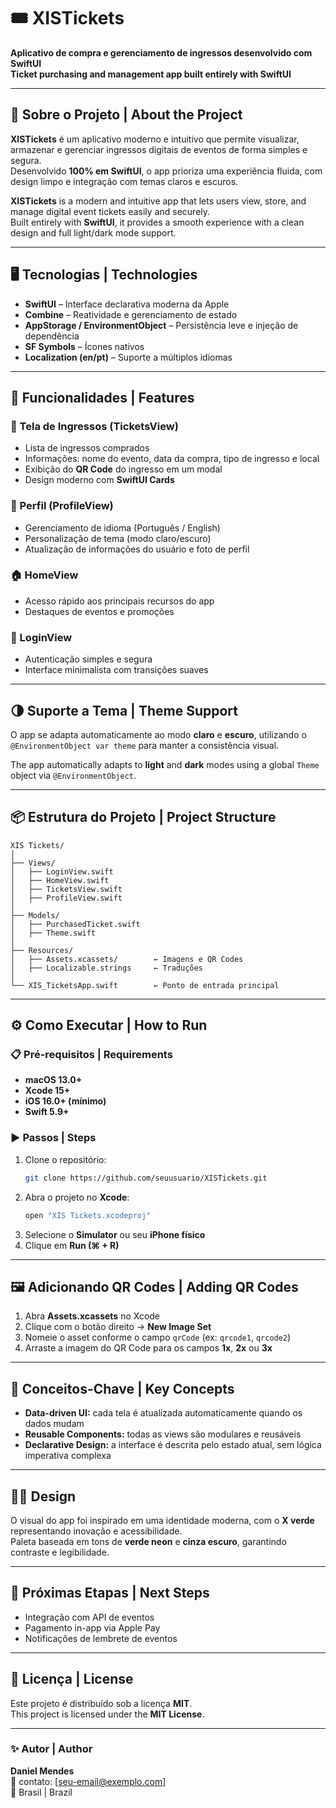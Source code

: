 # 🎟️ XISTickets  
**Aplicativo de compra e gerenciamento de ingressos desenvolvido com SwiftUI**  
**Ticket purchasing and management app built entirely with SwiftUI**

---

## 🧩 Sobre o Projeto | About the Project

**XISTickets** é um aplicativo moderno e intuitivo que permite visualizar, armazenar e gerenciar ingressos digitais de eventos de forma simples e segura.  
Desenvolvido **100% em SwiftUI**, o app prioriza uma experiência fluida, com design limpo e integração com temas claros e escuros.

**XISTickets** is a modern and intuitive app that lets users view, store, and manage digital event tickets easily and securely.  
Built entirely with **SwiftUI**, it provides a smooth experience with a clean design and full light/dark mode support.

---

## 🖥️ Tecnologias | Technologies

- **SwiftUI** – Interface declarativa moderna da Apple  
- **Combine** – Reatividade e gerenciamento de estado  
- **AppStorage / EnvironmentObject** – Persistência leve e injeção de dependência  
- **SF Symbols** – Ícones nativos  
- **Localization (en/pt)** – Suporte a múltiplos idiomas  

---

## 📱 Funcionalidades | Features

### 🎫 Tela de Ingressos (TicketsView)
- Lista de ingressos comprados  
- Informações: nome do evento, data da compra, tipo de ingresso e local  
- Exibição do **QR Code** do ingresso em um modal  
- Design moderno com **SwiftUI Cards**

### 👤 Perfil (ProfileView)
- Gerenciamento de idioma (Português / English)  
- Personalização de tema (modo claro/escuro)  
- Atualização de informações do usuário e foto de perfil  

### 🏠 HomeView
- Acesso rápido aos principais recursos do app  
- Destaques de eventos e promoções  

### 🔐 LoginView
- Autenticação simples e segura  
- Interface minimalista com transições suaves  

---

## 🌗 Suporte a Tema | Theme Support
O app se adapta automaticamente ao modo **claro** e **escuro**, utilizando o `@EnvironmentObject var theme` para manter a consistência visual.  

The app automatically adapts to **light** and **dark** modes using a global `Theme` object via `@EnvironmentObject`.

---

## 📦 Estrutura do Projeto | Project Structure

```
XIS Tickets/
│
├── Views/
│   ├── LoginView.swift
│   ├── HomeView.swift
│   ├── TicketsView.swift
│   ├── ProfileView.swift
│
├── Models/
│   ├── PurchasedTicket.swift
│   ├── Theme.swift
│
├── Resources/
│   ├── Assets.xcassets/        ← Imagens e QR Codes
│   ├── Localizable.strings     ← Traduções
│
└── XIS_TicketsApp.swift        ← Ponto de entrada principal
```

---

## ⚙️ Como Executar | How to Run

### 📋 Pré-requisitos | Requirements
- **macOS 13.0+**
- **Xcode 15+**
- **iOS 16.0+ (mínimo)**  
- **Swift 5.9+**

### ▶️ Passos | Steps
1. Clone o repositório:  
   ```bash
   git clone https://github.com/seuusuario/XISTickets.git
   ```
2. Abra o projeto no **Xcode**:  
   ```bash
   open "XIS Tickets.xcodeproj"
   ```
3. Selecione o **Simulator** ou seu **iPhone físico**
4. Clique em **Run (⌘ + R)**

---

## 🖼️ Adicionando QR Codes | Adding QR Codes

1. Abra **Assets.xcassets** no Xcode  
2. Clique com o botão direito → **New Image Set**  
3. Nomeie o asset conforme o campo `qrCode` (ex: `qrcode1`, `qrcode2`)  
4. Arraste a imagem do QR Code para os campos **1x**, **2x** ou **3x**

---

## 🧠 Conceitos-Chave | Key Concepts

- **Data-driven UI:** cada tela é atualizada automaticamente quando os dados mudam  
- **Reusable Components:** todas as views são modulares e reusáveis  
- **Declarative Design:** a interface é descrita pelo estado atual, sem lógica imperativa complexa  

---

## 🧑‍🎨 Design

O visual do app foi inspirado em uma identidade moderna, com o **X verde** representando inovação e acessibilidade.  
Paleta baseada em tons de **verde neon** e **cinza escuro**, garantindo contraste e legibilidade.

---

## 🏁 Próximas Etapas | Next Steps
- Integração com API de eventos  
- Pagamento in-app via Apple Pay  
- Notificações de lembrete de eventos  

---

## 📄 Licença | License
Este projeto é distribuído sob a licença **MIT**.  
This project is licensed under the **MIT License**.

---

### ✨ Autor | Author
**Daniel Mendes**  
📧 contato: [seu-email@exemplo.com]  
📍 Brasil | Brazil  
